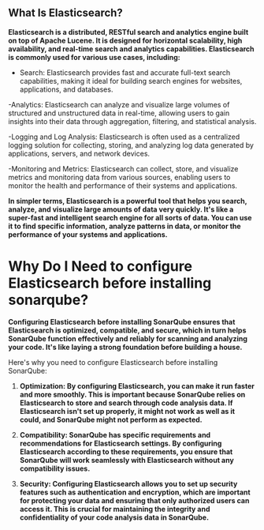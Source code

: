 ## What Is Elasticsearch?  

**Elasticsearch is a distributed, RESTful search and analytics engine built on top of Apache Lucene. It is designed for horizontal scalability, high availability, and real-time search and analytics capabilities. Elasticsearch is commonly used for various use cases, including:**

- Search: Elasticsearch provides fast and accurate full-text search capabilities, making it ideal for building search engines for websites, applications, and databases.

-Analytics: Elasticsearch can analyze and visualize large volumes of structured and unstructured data in real-time, allowing users to gain insights into their data through aggregation, filtering, and statistical analysis.

-Logging and Log Analysis: Elasticsearch is often used as a centralized logging solution for collecting, storing, and analyzing log data generated by applications, servers, and network devices.

-Monitoring and Metrics: Elasticsearch can collect, store, and visualize metrics and monitoring data from various sources, enabling users to monitor the health and performance of their systems and applications.

**In simpler terms, Elasticsearch is a powerful tool that helps you search, analyze, and visualize large amounts of data very quickly. It's like a super-fast and intelligent search engine for all sorts of data. You can use it to find specific information, analyze patterns in data, or monitor the performance of your systems and applications.**


# Why Do I Need to configure Elasticsearch before installing sonarqube? 

**Configuring Elasticsearch before installing SonarQube ensures that Elasticsearch is optimized, compatible, and secure, which in turn helps SonarQube function effectively and reliably for scanning and analyzing your code. It's like laying a strong foundation before building a house.**

Here's why you need to configure Elasticsearch before installing SonarQube:

1. **Optimization: By configuring Elasticsearch, you can make it run faster and more smoothly. This is important because SonarQube relies on Elasticsearch to store and search through code analysis data. If Elasticsearch isn't set up properly, it might not work as well as it could, and SonarQube might not perform as expected.**

2. **Compatibility: SonarQube has specific requirements and recommendations for Elasticsearch settings. By configuring Elasticsearch according to these requirements, you ensure that SonarQube will work seamlessly with Elasticsearch without any compatibility issues.**

3. **Security: Configuring Elasticsearch allows you to set up security features such as authentication and encryption, which are important for protecting your data and ensuring that only authorized users can access it. This is crucial for maintaining the integrity and confidentiality of your code analysis data in SonarQube.**
